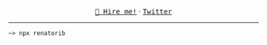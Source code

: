 <span align="center">

[<kbd>📝 Hire me!</kbd>](https://github.com/renatorib/curriculum-vitae)
· [<kbd>Twitter</kbd>](https://x.com/renatoribz)

</span>


---

```shell
~> npx renatorib
```


